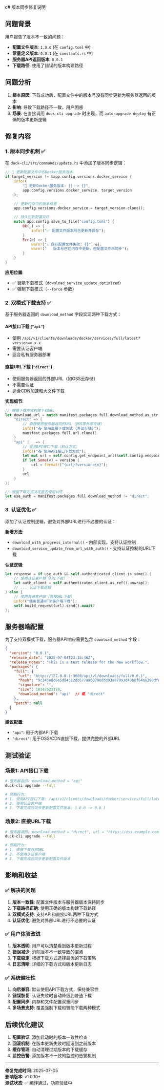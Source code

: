 c# 版本同步修复说明

## 问题背景

用户报告了版本不一致的问题：
- **配置文件版本**: `1.0.0` (在 `config.toml` 中)
- **常量定义版本**: `0.0.1` (在 `constants.rs` 中)
- **服务器API返回版本**: `0.0.1`
- **下载路径**: 使用了错误的版本构建路径

## 问题分析

1. **根本原因**: 下载成功后，配置文件中的版本号没有同步更新为服务器返回的版本
2. **影响**: 导致下载路径不一致，用户困惑
3. **场景**: 在直接调用 `duck-cli upgrade` 时出现，而 `auto-upgrade-deploy` 有正确的版本更新逻辑

## 修复内容

### 1. 版本同步机制 ✅
在 `duck-cli/src/commands/update.rs` 中添加了版本同步逻辑：

```rust
// 📝 更新配置文件中的Docker服务版本
if target_version != &app.config.versions.docker_service {
    info!(
        "📝 更新Docker服务版本: {} -> {}",
        app.config.versions.docker_service, target_version
    );

    // 更新内存中的版本信息
    app.config.versions.docker_service = target_version.clone();

    // 持久化到配置文件
    match app.config.save_to_file("config.toml") {
        Ok(_) => {
            info!("✅ 配置文件版本号已更新并保存");
        }
        Err(e) => {
            warn!("⚠️ 保存配置文件失败: {}", e);
            warn!("   版本号已在内存中更新，但配置文件未同步");
        }
    }
}
```

**应用位置**:
- ✅ 智能下载模式（`download_service_update_optimized`）
- ✅ 强制下载模式（`--force` 参数）

### 2. 双模式下载支持 ✅
基于服务器返回的 `download_method` 字段实现两种下载方式：

#### API接口下载 (`"api"`)
- 使用 `/api/v1/clients/downloads/docker/services/full/latest?version=x.x.x`
- 需要认证客户端
- 适合私有服务器部署

#### 直接URL下载 (`"direct"`)  
- 使用服务器返回的外部URL（如OSS云存储）
- 不需要认证
- 适合CDN加速和大文件下载

**实现细节**:
```rust
// 根据下载方式构建下载URL
let download_url = match manifest.packages.full.download_method.as_str() {
    "direct" => {
        // 直接使用服务器返回的URL（OSS等外部存储）
        info!("📥 使用直接下载方式 (外部存储)");
        manifest.packages.full.url.clone()
    }
    "api" | _ => {
        // 使用API接口下载（默认方式）
        info!("📥 使用API接口下载方式");
        let mut url = self.config.get_endpoint_url(&self.config.endpoints.docker_download_full);
        if let Some(v) = version {
            url = format!("{url}?version={v}");
        }
        url
    }
};

// 根据下载方式决定是否使用认证
let use_auth = manifest.packages.full.download_method != "direct";
```

### 3. 认证优化 ✅
添加了认证控制逻辑，避免对外部URL进行不必要的认证：

**新增方法**:
- `download_with_progress_internal()` - 内部实现，支持认证控制
- `download_service_update_from_url_with_auth()` - 支持认证控制的URL下载

**认证逻辑**:
```rust
let response = if use_auth && self.authenticated_client.is_some() {
    // 使用认证客户端（API下载）
    let auth_client = self.authenticated_client.as_ref().unwrap();
    // ... 认证下载逻辑
} else {
    // 使用普通客户端（直接URL下载）
    info!("使用普通HTTP客户端下载");
    self.build_request(url).send().await?
};
```

## 服务器端配置

为了支持双模式下载，服务器API响应需要包含 `download_method` 字段：

```json
{
  "version": "0.0.1",
  "release_date": "2025-07-04T23:15:46Z",
  "release_notes": "This is a test release for the new workflow.",
  "packages": {
    "full": {
      "url": "http://127.0.0.1:3000/api/v1/downloads/full/0.0.1",
      "hash": "9c34bedc6e5d84512db677aa68790ddd03a07993d49b0f64a6298dfd3d667da7",
      "signature": "",
      "size": 10342623178,
      "download_method": "api"  // 或 "direct"
    },
    "patch": null
  }
}
```

**建议配置**:
- `"api"`: 用于内部API下载
- `"direct"`: 用于OSS/CDN直接下载，提供完整的外部URL

## 测试验证

### 场景1: API接口下载
```bash
# 服务器返回: download_method = "api"
duck-cli upgrade --full

# 预期行为:
# 1. 使用API接口下载: /api/v1/clients/downloads/docker/services/full/latest?version=0.0.1
# 2. 使用认证客户端
# 3. 下载完成后同步更新配置文件版本: 1.0.0 -> 0.0.1
```

### 场景2: 直接URL下载
```bash
# 服务器返回: download_method = "direct", url = "https://oss.example.com/docker-0.0.1.zip"
duck-cli upgrade --full

# 预期行为:
# 1. 直接下载外部URL
# 2. 不使用认证客户端
# 3. 下载完成后同步更新配置文件版本
```

## 影响和收益

### ✅ 解决的问题
1. **版本一致性**: 配置文件版本与服务器版本保持同步
2. **下载路径正确**: 使用正确的版本构建下载路径
3. **双模式支持**: 支持API和直接URL两种下载方式
4. **认证优化**: 避免对外部URL进行不必要的认证

### ✅ 用户体验改进
1. **版本透明**: 用户可以清楚看到版本更新过程
2. **错误减少**: 消除版本不一致导致的混淆
3. **下载稳定**: 根据下载方式选择最优的下载策略
4. **日志清晰**: 详细的下载方式和版本更新日志

### ✅ 系统健壮性
1. **向后兼容**: 默认使用API下载方式，保持兼容性
2. **错误恢复**: 认证失败时自动降级到普通下载
3. **配置同步**: 内存和文件配置双重同步
4. **多场景支持**: 覆盖强制下载和智能下载两种模式

## 后续优化建议

1. **配置验证**: 添加启动时的版本一致性检查
2. **回滚机制**: 在版本更新失败时回滚到之前版本
3. **缓存管理**: 自动清理过期版本的下载缓存
4. **监控告警**: 添加版本不一致的监控和告警机制

---

**修复完成时间**: 2025-07-05  
**影响版本**: v1.0.10+  
**测试状态**: ✅ 编译通过，功能验证中 